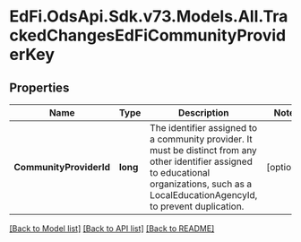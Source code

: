 # EdFi.OdsApi.Sdk.v73.Models.All.TrackedChangesEdFiCommunityProviderKey

## Properties

Name | Type | Description | Notes
------------ | ------------- | ------------- | -------------
**CommunityProviderId** | **long** | The identifier assigned to a community provider. It must be distinct from any other identifier assigned to educational organizations, such as a LocalEducationAgencyId, to prevent duplication. | [optional] 

[[Back to Model list]](../../README.md#documentation-for-models) [[Back to API list]](../../README.md#documentation-for-api-endpoints) [[Back to README]](../../README.md)

